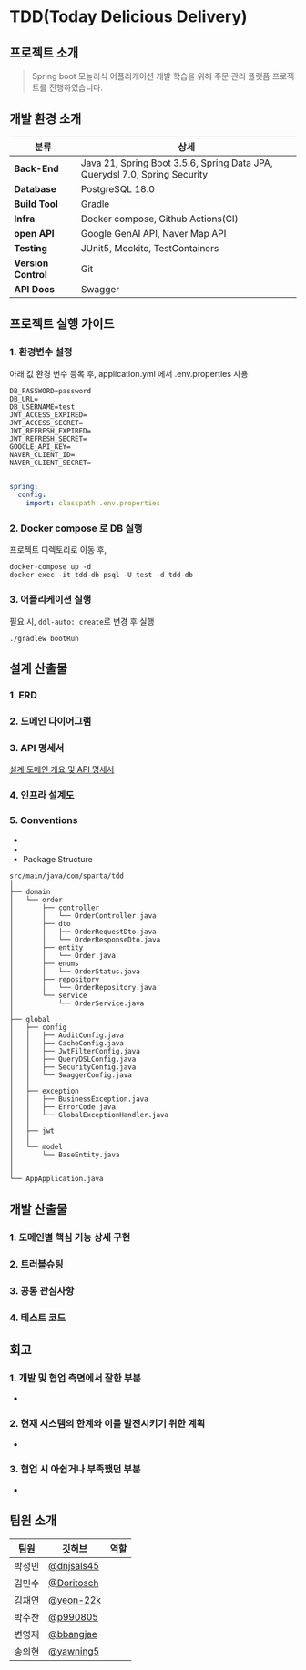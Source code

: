 # TDD(Today Delicious Delivery)

## 프로젝트 소개

> Spring boot 모놀리식 어플리케이션 개발 학습을 위해 주문 관리 플랫폼 프로젝트를 진행하였습니다.

## 개발 환경 소개

| 분류                  | 상세                                                                         |
|---------------------|----------------------------------------------------------------------------|
| **Back-End**        | Java 21, Spring Boot 3.5.6, Spring Data JPA, Querydsl 7.0, Spring Security |
| **Database**        | PostgreSQL 18.0                                                            |
| **Build Tool**      | Gradle                                                                     |
| **Infra**           | Docker compose, Github Actions(CI)                                         |
| **open API**        | Google GenAI API, Naver Map API                                            |
| **Testing**         | JUnit5, Mockito, TestContainers                                            
| **Version Control** | Git                                                                        |
| **API Docs**        | Swagger                                                                    |

## 프로젝트 실행 가이드

### 1. 환경변수 설정

아래 값 환경 변수 등록 후, application.yml 에서 .env.properties 사용

```
DB_PASSWORD=password
DB_URL=
DB_USERNAME=test
JWT_ACCESS_EXPIRED=
JWT_ACCESS_SECRET=
JWT_REFRESH_EXPIRED=
JWT_REFRESH_SECRET=
GOOGLE_API_KEY=
NAVER_CLIENT_ID=
NAVER_CLIENT_SECRET=
```

```yml

spring:
  config:
    import: classpath:.env.properties
```

### 2. Docker compose 로 DB 실행

프로젝트 디렉토리로 이동 후,

```
docker-compose up -d
docker exec -it tdd-db psql -U test -d tdd-db
```

### 3. 어플리케이션 실행

필요 시, ```ddl-auto: create```로 변경 후 실행

```
./gradlew bootRun
```

## 설계 산출물

### 1. ERD

### 2. 도메인 다이어그램

### 3. API 명세서

[설계 도메인 개요 및 API 명세서](api-docs)

### 4. 인프라 설계도

### 5. Conventions

-
-
- Package Structure

```angular2html
src/main/java/com/sparta/tdd
│
├── domain
│   └── order
│       ├── controller
│       │   └── OrderController.java
│       ├── dto
│       │   ├── OrderRequestDto.java
│       │   └── OrderResponseDto.java
│       ├── entity
│       │   └── Order.java
│       ├── enums
│       │   └── OrderStatus.java
│       ├── repository
│       │   └── OrderRepository.java
│       └── service
│           └── OrderService.java
│
├── global
│   ├── config
│   │   ├── AuditConfig.java
│   │   ├── CacheConfig.java
│   │   ├── JwtFilterConfig.java
│   │   ├── QueryDSLConfig.java
│   │   ├── SecurityConfig.java
│   │   └── SwaggerConfig.java
│   │
│   ├── exception
│   │   ├── BusinessException.java
│   │   ├── ErrorCode.java
│   │   └── GlobalExceptionHandler.java
│   │
│   ├── jwt
│   │
│   └── model
│       └── BaseEntity.java
│
│
└── AppApplication.java
```

## 개발 산출물

### 1. 도메인별 핵심 기능 상세 구현

### 2. 트러블슈팅

### 3. 공통 관심사항

### 4. 테스트 코드

## 회고

### 1. 개발 및 협업 측면에서 잘한 부분

-

### 2. 현재 시스템의 한계와 이를 발전시키기 위한 계획

-

### 3. 협업 시 아쉽거나 부족했던 부분

-

## 팀원 소개

| 팀원  | 깃허브                                        | 역할 |
|-----|--------------------------------------------|----|
| 박성민 | [@dnjsals45](https://github.com/dnjsals45) |    |
| 김민수 | [@Doritosch](https://github.com/Doritosch) |    |
| 김채연 | [@yeon-22k](https://github.com/yeon-22k)   |    |
| 박주찬 | [@p990805](https://github.com/p990805)     |    |
| 변영재 | [@bbangjae](https://github.com/bbangjae)   |    |
| 송의현 | [@yawning5](https://github.com/yawning5)   |    |